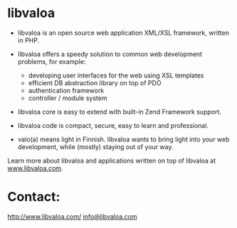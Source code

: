 libvaloa
========

- libvaloa is an open source web application XML/XSL framework, written in PHP. 

- libvaloa offers a speedy solution to common web development problems, for example:
  * developing user interfaces for the web using XSL templates
  * efficient DB abstraction library on top of PDO
  * authentication framework
  * controller / module system

- libvaloa core is easy to extend with built-in Zend Framework support.

- libvaloa code is compact, secure, easy to learn and professional.

- valo(a) means light in Finnish. libvaloa wants to bring light into your web development, while (mostly) staying out of your way.

Learn more about libvaloa and applications written on top of libvaloa at www.libvaloa.com.

Contact:
========

http://www.libvaloa.com/
info@libvaloa.com

